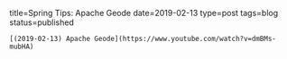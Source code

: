 
title=Spring Tips: Apache Geode
date=2019-02-13
type=post
tags=blog
status=published
~~~~~~
[(2019-02-13) Apache Geode](https://www.youtube.com/watch?v=dmBMs-mubHA) 
            